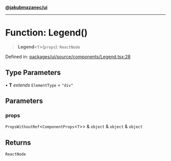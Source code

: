 [**@jakubmazanec/ui**](../README.md)

---

# Function: Legend()

> **Legend**\<`T`\>(`props`): `ReactNode`

Defined in:
[packages/ui/source/components/Legend.tsx:28](https://github.com/jakubmazanec/tools/blob/7c5f40d811171692b72a47160bc33d644201b16a/packages/ui/source/components/Legend.tsx#L28)

## Type Parameters

• **T** _extends_ `ElementType` = `"div"`

## Parameters

### props

`PropsWithoutRef`\<`ComponentProps`\<`T`\>\> & `object` & `object` & `object`

## Returns

`ReactNode`
